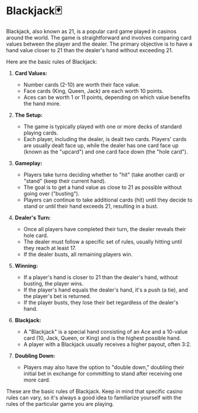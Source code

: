 # **Blackjack**🃏

Blackjack, also known as 21, is a popular card game played in casinos around the world. The game is straightforward and involves comparing card values between the player and the dealer. The primary objective is to have a hand value closer to 21 than the dealer's hand without exceeding 21.

Here are the basic rules of Blackjack:

1. **Card Values:**
   - Number cards (2-10) are worth their face value.
   - Face cards (King, Queen, Jack) are each worth 10 points.
   - Aces can be worth 1 or 11 points, depending on which value benefits the hand more.

2. **The Setup:**
   - The game is typically played with one or more decks of standard playing cards.
   - Each player, including the dealer, is dealt two cards. Players' cards are usually dealt face up, while the dealer has one card face up (known as the "upcard") and one card face down (the "hole card").

3. **Gameplay:**
   - Players take turns deciding whether to "hit" (take another card) or "stand" (keep their current hand).
   - The goal is to get a hand value as close to 21 as possible without going over ("busting").
   - Players can continue to take additional cards (hit) until they decide to stand or until their hand exceeds 21, resulting in a bust.

4. **Dealer's Turn:**
   - Once all players have completed their turn, the dealer reveals their hole card.
   - The dealer must follow a specific set of rules, usually hitting until they reach at least 17.
   - If the dealer busts, all remaining players win.

5. **Winning:**
   - If a player's hand is closer to 21 than the dealer's hand, without busting, the player wins.
   - If the player's hand equals the dealer's hand, it's a push (a tie), and the player's bet is returned.
   - If the player busts, they lose their bet regardless of the dealer's hand.

6. **Blackjack:**
   - A "Blackjack" is a special hand consisting of an Ace and a 10-value card (10, Jack, Queen, or King) and is the highest possible hand.
   - A player with a Blackjack usually receives a higher payout, often 3:2.

7. **Doubling Down:**
   - Players may also have the option to "double down," doubling their initial bet in exchange for committing to stand after receiving one more card.

These are the basic rules of Blackjack. Keep in mind that specific casino rules can vary, so it's always a good idea to familiarize yourself with the rules of the particular game you are playing.
